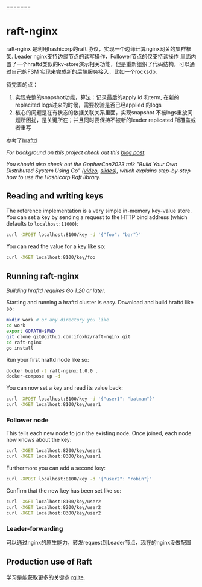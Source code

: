 
=======
# raft-nginx
raft-nginx 是利用hashicorp的raft 协议，实现一个边缘计算nginx网关的集群框架.
Leader nginx支持边缘节点的读写操作，Follower节点的仅支持读操作
里面内置了一个hraftd类似的kv-store演示相关功能，但是重新组织了代码结构，可以通过自己的FSM 实现来完成新的后端服务接入，比如一个rocksdb.

待完善的点：
1.  实现完整的snapshot功能，算法：记录最后的apply id 和term, 在新的replacited logs过来的时候，需要校验是否已经applied 的logs
2.  核心的问题是在有状态的数据关联关系里面，实现snapshot 不被logs重放问题所困扰，是关键所在；并且同时要保持不被新的leader replicated 所覆盖或者重写


参考了[hraftd](https://github.com/otoolep/hraftd)

_For background on this project check out this [blog post](http://www.philipotoole.com/building-a-distributed-key-value-store-using-raft/)._

_You should also check out the GopherCon2023 talk "Build Your Own Distributed System Using Go" ([video](https://www.youtube.com/watch?v=8XbxQ1Epi5w), [slides](https://www.philipotoole.com/gophercon2023)), which explains step-by-step how to use the Hashicorp Raft library._



## Reading and writing keys
The reference implementation is a very simple in-memory key-value store. You can set a key by sending a request to the HTTP bind address (which defaults to `localhost:11000`):
```bash
curl -XPOST localhost:8100/key -d '{"foo": "bar"}'
```

You can read the value for a key like so:
```bash
curl -XGET localhost:8100/key/foo
```

## Running raft-nginx
*Building hraftd requires Go 1.20 or later.*

Starting and running a hraftd cluster is easy. Download and build hraftd like so:
```bash
mkdir work # or any directory you like
cd work
export GOPATH=$PWD
git clone git@github.com:ifoxhz/raft-nginx.git
cd raft-nginx
go install
```

Run your first hraftd node like so:
```bash
docker build -t raft-nginx:1.0.0 .
docker-compose up -d
```

You can now set a key and read its value back:
```bash
curl -XPOST localhost:8100/key -d '{"user1": "batman"}'
curl -XGET localhost:8100/key/user1
```

### Follower node
This tells each new node to join the existing node. Once joined, each node now knows about the key:
```bash
curl -XGET localhost:8200/key/user1
curl -XGET localhost:8300/key/user1
```

Furthermore you can add a second key:
```bash
curl -XPOST localhost:8100/key -d '{"user2": "robin"}'
```

Confirm that the new key has been set like so:
```bash
curl -XGET localhost:8100/key/user2
curl -XGET localhost:8200/key/user2
curl -XGET localhost:8300/key/user2
```

### Leader-forwarding
可以通过nginx的原生能力，转发request到Leader节点，现在的nginx没做配置

## Production use of Raft
学习是能获取更多的关键点 [rqlite](https://github.com/rqlite/rqlite).


